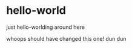 hello-world
===========

just hello-worlding around here

whoops should have changed this one! dun dun
